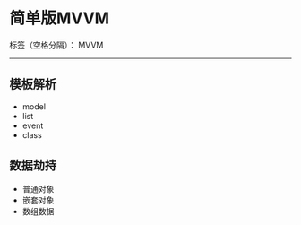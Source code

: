 ﻿# 简单版MVVM

标签（空格分隔）： MVVM

---

## 模板解析
- model
- list
- event
- class
## 数据劫持
- 普通对象
- 嵌套对象
- 数组数据





